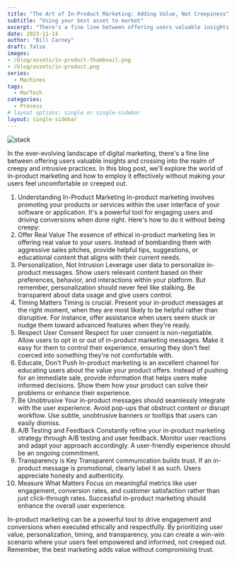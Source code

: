 ```yaml
---
title: "The Art of In-Product Marketing: Adding Value, Not Creepiness"
subtitle: "Using your best asset to market"
excerpt: "There's a fine line between offering users valuable insights and crossing into the realm of creepy and intrusive practices. In this blog post, we'll explore the world of in-product marketing and how to employ it effectively without making your users feel uncomfortable or creeped out."
date: 2023-11-14
author: "Bill Carney"
draft: false
images:
- /blog/assets/in-product-thumbnail.png
- /blog/assets/in-product.png
series:
  - Machines
tags:
  - MarTech
categories:
  - Process
# layout options: single or single-sidebar
layout: single-sidebar
---
```


![stack](/blog/assets/in-product.png)


In the ever-evolving landscape of digital marketing, there's a fine line between offering users valuable insights and crossing into the realm of creepy and intrusive practices. In this blog post, we'll explore the world of in-product marketing and how to employ it effectively without making your users feel uncomfortable or creeped out.

1. Understanding In-Product Marketing
In-product marketing involves promoting your products or services within the user interface of your software or application. It's a powerful tool for engaging users and driving conversions when done right. Here's how to do it without being creepy:
2. Offer Real Value
The essence of ethical in-product marketing lies in offering real value to your users. Instead of bombarding them with aggressive sales pitches, provide helpful tips, suggestions, or educational content that aligns with their current needs.
3. Personalization, Not Intrusion
Leverage user data to personalize in-product messages. Show users relevant content based on their preferences, behavior, and interactions within your platform. But remember, personalization should never feel like stalking. Be transparent about data usage and give users control.
4. Timing Matters
Timing is crucial. Present your in-product messages at the right moment, when they are most likely to be helpful rather than disruptive. For instance, offer assistance when users seem stuck or nudge them toward advanced features when they're ready.
5. Respect User Consent
Respect for user consent is non-negotiable. Allow users to opt in or out of in-product marketing messages. Make it easy for them to control their experience, ensuring they don't feel coerced into something they're not comfortable with.
6. Educate, Don't Push
In-product marketing is an excellent channel for educating users about the value your product offers. Instead of pushing for an immediate sale, provide information that helps users make informed decisions. Show them how your product can solve their problems or enhance their experience.
7. Be Unobtrusive
Your in-product messages should seamlessly integrate with the user experience. Avoid pop-ups that obstruct content or disrupt workflow. Use subtle, unobtrusive banners or tooltips that users can easily dismiss.
8. A/B Testing and Feedback
Constantly refine your in-product marketing strategy through A/B testing and user feedback. Monitor user reactions and adapt your approach accordingly. A user-friendly experience should be an ongoing commitment.
9. Transparency is Key
Transparent communication builds trust. If an in-product message is promotional, clearly label it as such. Users appreciate honesty and authenticity.
10. Measure What Matters
Focus on meaningful metrics like user engagement, conversion rates, and customer satisfaction rather than just click-through rates. Successful in-product marketing should enhance the overall user experience.

In-product marketing can be a powerful tool to drive engagement and conversions when executed ethically and respectfully. By prioritizing user value, personalization, timing, and transparency, you can create a win-win scenario where your users feel empowered and informed, not creeped out. Remember, the best marketing adds value without compromising trust.

